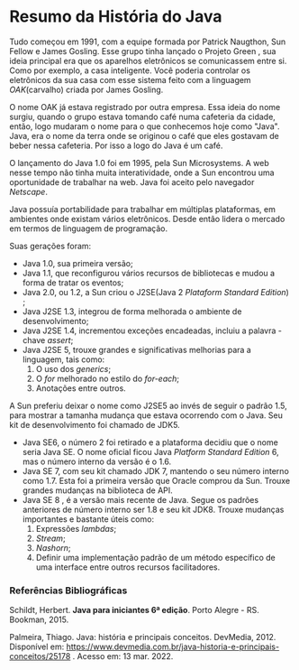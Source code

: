 <h1>Resumo da História do Java</h1>

Tudo começou em 1991, com a equipe formada por Patrick Naugthon, Sun Fellow e James Gosling. Esse grupo tinha lançado o Projeto Green , sua ideia principal era que os aparelhos eletrônicos se comunicassem entre si. Como por exemplo,  a casa inteligente. Você poderia controlar os eletrônicos da sua casa com esse sistema feito com a linguagem *OAK*(carvalho) criada por James Gosling.

O nome OAK já estava registrado por outra empresa. Essa ideia do nome surgiu, quando o grupo estava tomando café numa cafeteria da cidade, então, logo mudaram o nome para o que conhecemos hoje como "Java". Java, era o nome da terra onde se originou o café que eles gostavam de beber nessa cafeteria. Por isso a logo do Java é um café.

O lançamento do Java 1.0 foi em 1995, pela Sun Microsystems. A web nesse tempo não tinha muita interatividade, onde a Sun encontrou uma oportunidade de trabalhar na web. Java foi aceito pelo navegador *Netscape*.

Java possuía portabilidade para trabalhar em múltiplas plataformas, em ambientes onde existam vários eletrônicos. Desde então lidera o mercado em termos de linguagem de programação.

Suas gerações foram:

- Java 1.0, sua primeira versão;
- Java 1.1, que reconfigurou vários recursos de bibliotecas e mudou a forma de tratar os eventos;
- Java 2.0, ou 1.2, a Sun criou o J2SE(Java  2 *Plataform Standard Edition*) ;
- Java J2SE 1.3, integrou de forma melhorada o ambiente de desenvolvimento;
- Java J2SE 1.4, incrementou exceções encadeadas, incluiu a palavra - chave *assert*;
- Java J2SE 5, trouxe grandes e significativas melhorias para a linguagem, tais como:
  1. O uso dos *generics*;
  2. O *for* melhorado no estilo do *for-each*;
  3. Anotações entre outros.

A Sun preferiu deixar o nome como J2SE5 ao invés de seguir o padrão 1.5, para mostrar a tamanha mudança que estava ocorrendo com o Java. Seu kit de desenvolvimento foi chamado de JDK5.

- Java SE6, o número 2 foi retirado e a plataforma decidiu que o nome seria Java SE. O nome oficial ficou Java *Platform Standard Edition* 6,   mas o número interno da versão é o 1.6.
- Java SE 7, com seu kit chamado JDK 7, mantendo o seu número interno como 1.7. Esta foi a primeira versão que Oracle comprou da Sun. Trouxe grandes mudanças na biblioteca de API.
- Java SE 8 , é a versão mais recente de Java. Segue os padrões anteriores de número interno ser 1.8 e seu kit JDK8.  Trouxe mudanças importantes e bastante úteis como:
  1. Expressões *lambdas*;
  2. *Stream*;
  3. *Nashorn*;
  4. Definir uma implementação padrão de um método específico de uma interface entre outros recursos facilitadores.

<h3>Referências Bibliográficas</h3>

Schildt, Herbert. **Java para iniciantes 6ª edição**. Porto Alegre - RS. Bookman, 2015.

Palmeira, Thiago. Java: história e principais conceitos. DevMedia, 2012. Disponível em: https://www.devmedia.com.br/java-historia-e-principais-conceitos/25178 . Acesso em: 13 mar. 2022. 



